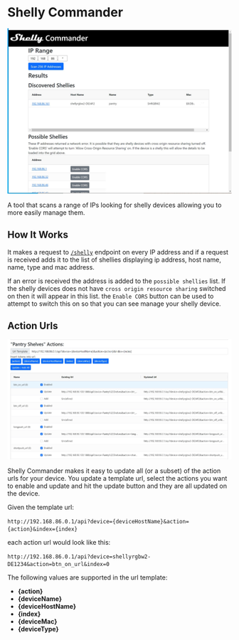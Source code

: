 # Shelly Commander

![Shelly Commander Screen Shot](readme-assets/screen-shot.JPG)

A tool that scans a range of IPs looking for shelly devices allowing you to more easily manage them.

## How It Works

It makes a request to [`/shelly`](https://shelly-api-docs.shelly.cloud/gen1/#shelly) endpoint on every IP address and if a request is received adds it to the list of shellies displaying ip address, host name, name, type and mac address.

If an error is received the address is added to the `possible shellies` list. If the shelly devices does not have `cross origin resource sharing` switched on then it will appear in this list. the `Enable CORS` button can be used to attempt to switch this on so that you can see manage your shelly device.

## Action Urls

![Shelly Commander Action Url Editor](readme-assets/actions-screen-shot.jpg)

Shelly Commander makes it easy to update all (or a subset) of the action urls for your device. You update a template url, select the actions you want to enable and update and hit the update button and they are all updated on the device.

Given the template url:

`http://192.168.86.0.1/api?device={deviceHostName}&action={action}&index={index}`

each action url would look like this:

`http://192.168.86.0.1/api?device=shellyrgbw2-DE1234&action=btn_on_url&index=0`

The following values are supported in the url template:

 * **{action}**
 * **{deviceName}**
 * **{deviceHostName}**
 * **{index}**
 * **{deviceMac}**
 * **{deviceType}**